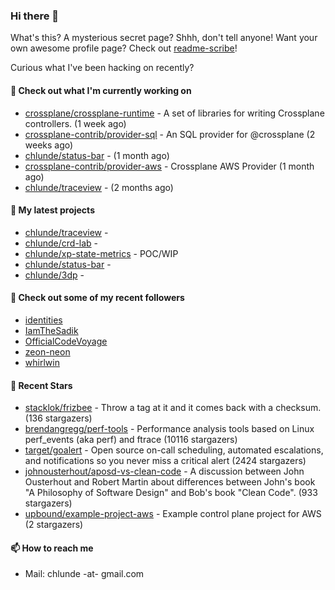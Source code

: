 ### Hi there 👋

What's this? A mysterious secret page? Shhh, don't tell anyone!
Want your own awesome profile page? Check out [readme-scribe](https://github.com/muesli/readme-scribe)!

Curious what I've been hacking on recently?

#### 👷 Check out what I'm currently working on

- [crossplane/crossplane-runtime](https://github.com/crossplane/crossplane-runtime) - A set of libraries for writing Crossplane controllers. (1 week ago)
- [crossplane-contrib/provider-sql](https://github.com/crossplane-contrib/provider-sql) - An SQL provider for @crossplane (2 weeks ago)
- [chlunde/status-bar](https://github.com/chlunde/status-bar) -  (1 month ago)
- [crossplane-contrib/provider-aws](https://github.com/crossplane-contrib/provider-aws) - Crossplane AWS Provider (1 month ago)
- [chlunde/traceview](https://github.com/chlunde/traceview) -  (2 months ago)

#### 🌱 My latest projects

- [chlunde/traceview](https://github.com/chlunde/traceview) - 
- [chlunde/crd-lab](https://github.com/chlunde/crd-lab) - 
- [chlunde/xp-state-metrics](https://github.com/chlunde/xp-state-metrics) - POC/WIP
- [chlunde/status-bar](https://github.com/chlunde/status-bar) - 
- [chlunde/3dp](https://github.com/chlunde/3dp) - 



#### 👯 Check out some of my recent followers

- [identities](https://github.com/identities)
- [IamTheSadik](https://github.com/IamTheSadik)
- [OfficialCodeVoyage](https://github.com/OfficialCodeVoyage)
- [zeon-neon](https://github.com/zeon-neon)
- [whirlwin](https://github.com/whirlwin)

#### 🌟 Recent Stars

- [stacklok/frizbee](https://github.com/stacklok/frizbee) - Throw a tag at it and it comes back with a checksum. (136 stargazers)
- [brendangregg/perf-tools](https://github.com/brendangregg/perf-tools) - Performance analysis tools based on Linux perf_events (aka perf) and ftrace (10116 stargazers)
- [target/goalert](https://github.com/target/goalert) - Open source on-call scheduling, automated escalations, and notifications so you never miss a critical alert (2424 stargazers)
- [johnousterhout/aposd-vs-clean-code](https://github.com/johnousterhout/aposd-vs-clean-code) - A discussion between John Ousterhout and Robert Martin about differences between John&#39;s book &#34;A Philosophy of Software Design&#34; and Bob&#39;s book &#34;Clean Code&#34;. (933 stargazers)
- [upbound/example-project-aws](https://github.com/upbound/example-project-aws) - Example control plane project for AWS (2 stargazers)

#### 📫 How to reach me

- Mail: chlunde -at- gmail.com
